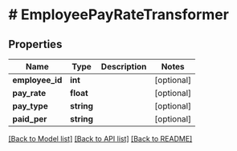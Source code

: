 # # EmployeePayRateTransformer

## Properties

Name | Type | Description | Notes
------------ | ------------- | ------------- | -------------
**employee_id** | **int** |  | [optional]
**pay_rate** | **float** |  | [optional]
**pay_type** | **string** |  | [optional]
**paid_per** | **string** |  | [optional]

[[Back to Model list]](../../README.md#models) [[Back to API list]](../../README.md#endpoints) [[Back to README]](../../README.md)
